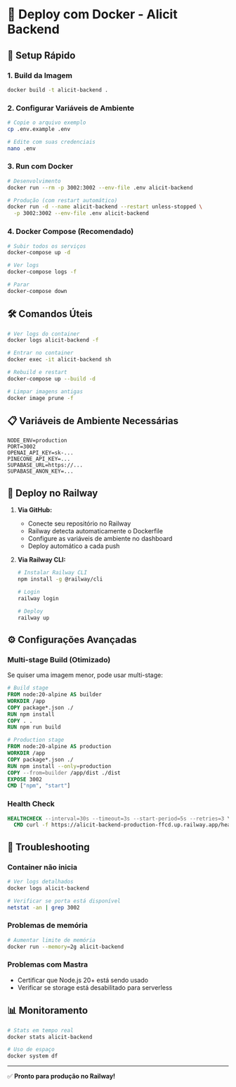 # 🐳 Deploy com Docker - Alicit Backend

## 🚀 Setup Rápido

### 1. **Build da Imagem**
```bash
docker build -t alicit-backend .
```

### 2. **Configurar Variáveis de Ambiente**
```bash
# Copie o arquivo exemplo
cp .env.example .env

# Edite com suas credenciais
nano .env
```

### 3. **Run com Docker**
```bash
# Desenvolvimento
docker run --rm -p 3002:3002 --env-file .env alicit-backend

# Produção (com restart automático)
docker run -d --name alicit-backend --restart unless-stopped \
  -p 3002:3002 --env-file .env alicit-backend
```

### 4. **Docker Compose (Recomendado)**
```bash
# Subir todos os serviços
docker-compose up -d

# Ver logs
docker-compose logs -f

# Parar
docker-compose down
```

## 🛠 Comandos Úteis

```bash
# Ver logs do container
docker logs alicit-backend -f

# Entrar no container
docker exec -it alicit-backend sh

# Rebuild e restart
docker-compose up --build -d

# Limpar imagens antigas
docker image prune -f
```

## 📋 Variáveis de Ambiente Necessárias

```env
NODE_ENV=production
PORT=3002
OPENAI_API_KEY=sk-...
PINECONE_API_KEY=...
SUPABASE_URL=https://...
SUPABASE_ANON_KEY=...
```

## 🚀 Deploy no Railway

1. **Via GitHub:**
   - Conecte seu repositório no Railway
   - Railway detecta automaticamente o Dockerfile
   - Configure as variáveis de ambiente no dashboard
   - Deploy automático a cada push

2. **Via Railway CLI:**
   ```bash
   # Instalar Railway CLI
   npm install -g @railway/cli
   
   # Login
   railway login
   
   # Deploy
   railway up
   ```

## ⚙️ Configurações Avançadas

### Multi-stage Build (Otimizado)
Se quiser uma imagem menor, pode usar multi-stage:

```dockerfile
# Build stage
FROM node:20-alpine AS builder
WORKDIR /app
COPY package*.json ./
RUN npm install
COPY . .
RUN npm run build

# Production stage  
FROM node:20-alpine AS production
WORKDIR /app
COPY package*.json ./
RUN npm install --only=production
COPY --from=builder /app/dist ./dist
EXPOSE 3002
CMD ["npm", "start"]
```

### Health Check
```dockerfile
HEALTHCHECK --interval=30s --timeout=3s --start-period=5s --retries=3 \
  CMD curl -f https://alicit-backend-production-ffcd.up.railway.app/health || exit 1
```

## 🐛 Troubleshooting

### Container não inicia
```bash
# Ver logs detalhados
docker logs alicit-backend

# Verificar se porta está disponível
netstat -an | grep 3002
```

### Problemas de memória
```bash
# Aumentar limite de memória
docker run --memory=2g alicit-backend
```

### Problemas com Mastra
- Certificar que Node.js 20+ está sendo usado
- Verificar se storage está desabilitado para serverless

## 📊 Monitoramento

```bash
# Stats em tempo real
docker stats alicit-backend

# Uso de espaço
docker system df
```

---
✅ **Pronto para produção no Railway!**